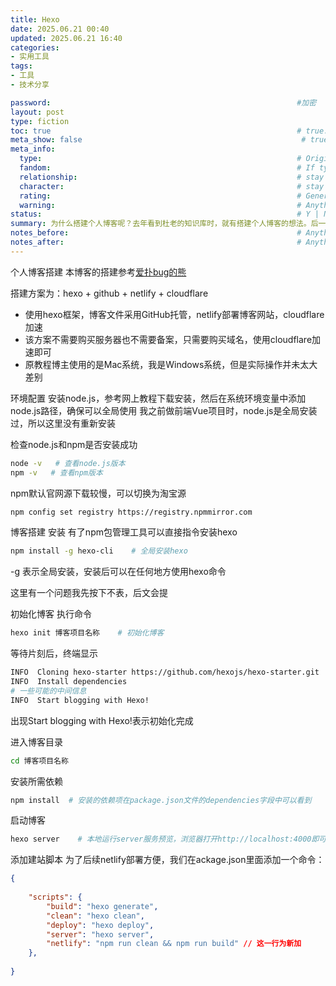 ```yaml
---
title: Hexo
date: 2025.06.21 00:40
updated: 2025.06.21 16:40
categories:
- 实用工具
tags:
- 工具
- 技术分享

password:                                                       #加密
layout: post
type: fiction
toc: true                                                       # true: show toc | false: disable toc [true: 显示目录 | false: 禁用目录]
meta_show: false                                                 # true: show meta info | false: disable meta info [true: 显示元信息 | false: 禁用元信息]
meta_info:
  type:                                                         # Original Work | Fanfiction | ... [原创作品 | 同人作品 | ...]
  fandom:                                                       # If type is 'Fanction', it's generally necessary to indicate the fandom | stay blank if you don't want to show fandom info [如果类型是'同人作品'，通常需要指明粉丝群体 | 如果不想显示粉丝群体信息请留空]
  relationship:                                                 # stay blank if you don't want to show relationships info [如果不想显示关系信息请留空]
  character:                                                    # stay blank if you don't want to show characters info [如果不想显示角色信息请留空]
  rating:                                                       # General | Teen | Mature | Explicit | stay blank if you don't want to show rating [普通 | 青少年 | 成熟 | 限制级 | 如果不想显示分级请留空]
  warning:                                                      # Anything that audiences should know before reading | stay blank if you don't want to show warnings [读者在阅读前应该知道的任何事项 | 如果不想显示警告请留空]
status:                                                         # Y | N | stay blank if you don't want to show status [是 | 否 | 如果不想显示状态请留空]
summary: 为什么搭建个人博客呢？去年看到杜老的知识库时，就有搭建个人博客的想法。后一次旁听了杜老给研究生开的组会，组会上也听杜老让研究生自己搭建博客记录，遂有此站来记录一些自己的想法和经验（现在才大二，经验不多，慢慢累积总会有嘛），分享一下自己感觉使用有用的技巧，说不定几年后回头看觉得当时遇到的问题可能有更优解。                                                       # stay blank if you don't want to show summary. Markdown available. [如果不想显示摘要请留空。支持Markdown格式。]
notes_before:                                                   # Anything you want to show at the beginning. Markdown available. [你想在开头显示的任何内容。支持Markdown格式。]
notes_after:                                                    # Anything you want to show at the end. Markdown available. [你想在结尾显示的任何内容。支持Markdown格式。]
---
```

个人博客搭建
本博客的搭建参考[爱扑bug的熊](https://www.bilibili.com/video/BV1qD4y1z783/?spm_id_from=888.80997.embed_other.whitelist&t=15.817036&bvid=BV1qD4y1z783&vd_source=210e1aa610dbebb024dea3b9061c257d)

搭建方案为：hexo + github + netlify + cloudflare
- 使用hexo框架，博客文件采用GitHub托管，netlify部署博客网站，cloudflare加速
- 该方案不需要购买服务器也不需要备案，只需要购买域名，使用cloudflare加速即可
- 原教程博主使用的是Mac系统，我是Windows系统，但是实际操作并未太大差别

环境配置
安装node.js，参考网上教程下载安装，然后在系统环境变量中添加node.js路径，确保可以全局使用
我之前做前端Vue项目时，node.js是全局安装过，所以这里没有重新安装

检查node.js和npm是否安装成功
```bash
node -v   # 查看node.js版本
npm -v   # 查看npm版本
```

npm默认官网源下载较慢，可以切换为淘宝源
```bash
npm config set registry https://registry.npmmirror.com
```

博客搭建
安装
有了npm包管理工具可以直接指令安装hexo
```bash
npm install -g hexo-cli    # 全局安装hexo
```
-g 表示全局安装，安装后可以在任何地方使用hexo命令

这里有一个问题我先按下不表，后文会提

初始化博客
执行命令
```bash
hexo init 博客项目名称    # 初始化博客
```

等待片刻后，终端显示
```bash
INFO  Cloning hexo-starter https://github.com/hexojs/hexo-starter.git
INFO  Install dependencies
# 一些可能的中间信息
INFO  Start blogging with Hexo!
```

出现Start blogging with Hexo!表示初始化完成

进入博客目录
```bash
cd 博客项目名称
```

安装所需依赖
```bash
npm install  # 安装的依赖项在package.json文件的dependencies字段中可以看到
```

启动博客
```bash
hexo server    # 本地运行server服务预览，浏览器打开http://localhost:4000即可看到博客
```

添加建站脚本
为了后续netlify部署方便，我们在ackage.json里面添加一个命令：
```json
{
    
    "scripts": {
        "build": "hexo generate",
        "clean": "hexo clean",
        "deploy": "hexo deploy",
        "server": "hexo server",
        "netlify": "npm run clean && npm run build" // 这一行为新加
    },
    
}
```

